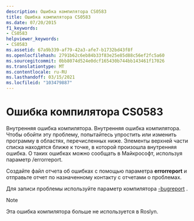 ```yaml
---
description: Ошибка компилятора CS0583
title: Ошибка компилятора CS0583
ms.date: 07/20/2015
f1_keywords:
- CS0583
helpviewer_keywords:
- CS0583
ms.assetid: 67a9b339-af79-42a3-afe7-b1732bd43f8f
ms.openlocfilehash: 2791b62c6eb84b33f83e25e85d88c56ef2fc5a60
ms.sourcegitcommit: 0bb8074d524e0dcf165430b744bb143461f17026
ms.translationtype: MT
ms.contentlocale: ru-RU
ms.lasthandoff: 03/15/2021
ms.locfileid: "103479887"
---
```

# <a name="compiler-error-cs0583"></a>Ошибка компилятора CS0583

Внутренняя ошибка компилятора. Внутренняя ошибка компилятора. Чтобы обойти эту проблему, попытайтесь упростить или изменить программу в областях, перечисленных ниже. Элементы верхней части списка находятся ближе к точке, в которой произошла внутренняя ошибка. О таких ошибках можно сообщать в Майкрософт, используя параметр /errorreport.

 Создайте файл отчета об ошибках с помощью параметра **errorreport** и отправьте отчет по назначенному контакту с отчетами о проблемах.

 Для записи проблемы используйте параметр компилятора [-bugreport](../language-reference/compiler-options/advanced.md#errorreport) .

> [!NOTE]
> Эта ошибка компилятора больше не используется в Roslyn.
